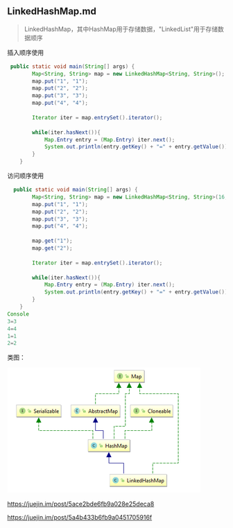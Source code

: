## LinkedHashMap.md

> LinkedHashMap，其中HashMap用于存储数据，"LinkedList"用于存储数据顺序

插入顺序使用

```java
 public static void main(String[] args) {
        Map<String, String> map = new LinkedHashMap<String, String>();
        map.put("1", "1");
        map.put("2", "2");
        map.put("3", "3");
        map.put("4", "4");

        Iterator iter = map.entrySet().iterator();

        while(iter.hasNext()){
            Map.Entry entry = (Map.Entry) iter.next();
            System.out.println(entry.getKey() + "=" + entry.getValue());
        }
    }
```



访问顺序使用

```java
  public static void main(String[] args) {
        Map<String, String> map = new LinkedHashMap<String, String>(16,0.75f,true);
        map.put("1", "1");
        map.put("2", "2");
        map.put("3", "3");
        map.put("4", "4");

        map.get("1");
        map.get("2");

        Iterator iter = map.entrySet().iterator();

        while(iter.hasNext()){
            Map.Entry entry = (Map.Entry) iter.next();
            System.out.println(entry.getKey() + "=" + entry.getValue());
        }
    }
Console
3=3
4=4
1=1
2=2
```



类图：

![1549867474750](assets/1549867474750.png)











https://juejin.im/post/5ace2bde6fb9a028e25deca8

https://juejin.im/post/5a4b433b6fb9a0451705916f